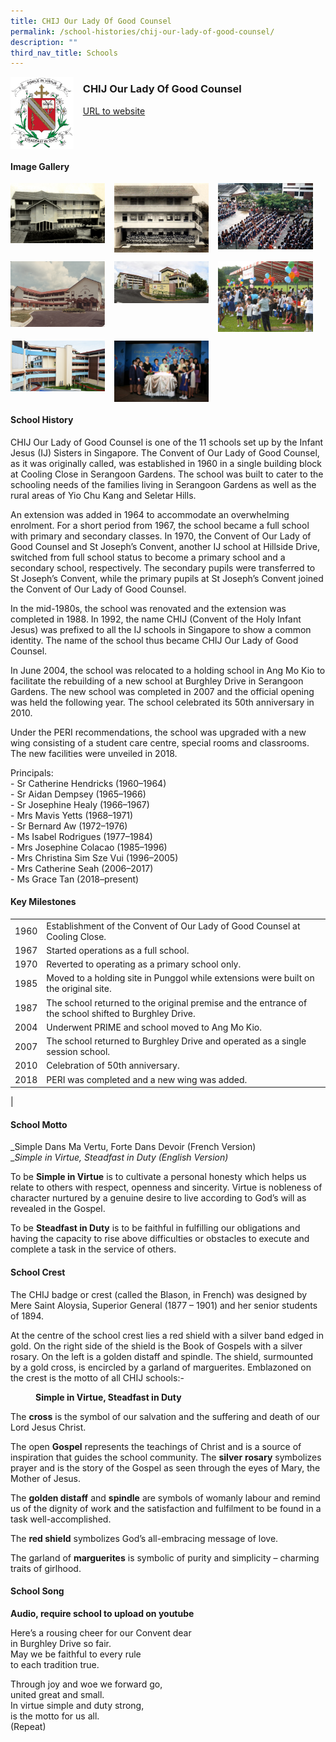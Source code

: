 ```yaml
---
title: CHIJ Our Lady Of Good Counsel
permalink: /school-histories/chij-our-lady-of-good-counsel/
description: ""
third_nav_title: Schools
---
```

<img src="/images/chijlady1.jpg" style="width:20%;margin-right:15px;" align = "left">

### **CHIJ Our Lady Of Good Counsel**
[URL to website](http://chijourladyofgoodcounsel.moe.edu.sg/)

<br clear="left">

#### **Image Gallery**

<p><a href="https://staging.d1yxymztqoj7qn.amplifyapp.com/images/ahmadibrahimpri2.jpg">  
<img src="/images/chijlady2.jpg" style="width:30%;margin-right:15px;" align = "left">
</a></p>

<p><a href="https://staging.d1yxymztqoj7qn.amplifyapp.com/images/ahmadibrahimpri3.jpg">  
<img src="/images/chijlady3.jpg" style="width:30%;margin-right:15px;" align = "left">
</a></p>

<p><a href="https://staging.d1yxymztqoj7qn.amplifyapp.com/images/ahmadibrahimpri4.jpg">  
<img src="/images/chijlady4.jpg" style="width:30%;margin-right:15px;" align = "left">
</a></p>

<br clear="left">

<p><a href="https://staging.d1yxymztqoj7qn.amplifyapp.com/images/ahmadibrahimpri2.jpg">  
<img src="/images/chijlady5.jpg" style="width:30%;margin-right:15px;" align = "left">
</a></p>

<p><a href="https://staging.d1yxymztqoj7qn.amplifyapp.com/images/ahmadibrahimpri3.jpg">  
<img src="/images/chijlady6.jpg" style="width:30%;margin-right:15px;" align = "left">
</a></p>

<p><a href="https://staging.d1yxymztqoj7qn.amplifyapp.com/images/ahmadibrahimpri4.jpg">  
<img src="/images/chijlady7.jpg" style="width:30%;margin-right:15px;" align = "left">
</a></p>

<br clear="left">

<p><a href="https://staging.d1yxymztqoj7qn.amplifyapp.com/images/ahmadibrahimpri3.jpg">  
<img src="/images/chijlady8.jpg" style="width:30%;margin-right:15px;" align = "left">
</a></p>

<p><a href="https://staging.d1yxymztqoj7qn.amplifyapp.com/images/ahmadibrahimpri4.jpg">  
<img src="/images/chijlady9.jpg" style="width:30%;margin-right:15px;" align = "left">
</a></p>

<br clear="left">

#### **School History**
CHIJ Our Lady of Good Counsel is one of the 11 schools set up by the Infant Jesus (IJ) Sisters in Singapore. The Convent of Our Lady of Good Counsel, as it was originally called, was established in 1960 in a single building block at Cooling Close in Serangoon Gardens. The school was built to cater to the schooling needs of the families living in Serangoon Gardens as well as the rural areas of Yio Chu Kang and Seletar Hills.  
  
An extension was added in 1964 to accommodate an overwhelming enrolment. For a short period from 1967, the school became a full school with primary and secondary classes. In 1970, the Convent of Our Lady of Good Counsel and St Joseph’s Convent, another IJ school at Hillside Drive, switched from full school status to become a primary school and a secondary school, respectively. The secondary pupils were transferred to St Joseph’s Convent, while the primary pupils at St Joseph’s Convent joined the Convent of Our Lady of Good Counsel.  
  
In the mid-1980s, the school was renovated and the extension was completed in 1988. In 1992, the name CHIJ (Convent of the Holy Infant Jesus) was prefixed to all the IJ schools in Singapore to show a common identity. The name of the school thus became CHIJ Our Lady of Good Counsel.  
  
In June 2004, the school was relocated to a holding school in Ang Mo Kio to facilitate the rebuilding of a new school at Burghley Drive in Serangoon Gardens. The new school was completed in 2007 and the official opening was held the following year. The school celebrated its 50th anniversary in 2010.  
  
Under the PERI recommendations, the school was upgraded with a new wing consisting of a student care centre, special rooms and classrooms. The new facilities were unveiled in 2018.

Principals:<br>
\- Sr Catherine Hendricks (1960–1964)<br>
\- Sr Aidan Dempsey (1965–1966)<br>
\- Sr Josephine Healy (1966–1967)<br>
\- Mrs Mavis Yetts (1968–1971)<br>
\- Sr Bernard Aw (1972–1976)<br>
\- Ms Isabel Rodrigues (1977–1984)<br>
\- Mrs Josephine Colacao (1985–1996)<br>
\- Mrs Christina Sim Sze Vui (1996–2005)<br>
\- Mrs Catherine Seah (2006–2017)<br>
\- Ms Grace Tan (2018–present)

#### **Key Milestones**

|  |  |
|:---:|---|
| 1960 | Establishment of the Convent of Our Lady of Good Counsel at Cooling Close. |
| 1967 | Started operations as a full school. |
| 1970 | Reverted to operating as a primary school only. |
| 1985 | Moved to a holding site in Punggol while extensions were built on the original site. |
| 1987 | The school returned to the original premise and the entrance of the school shifted to Burghley Drive. |
| 2004 | Underwent PRIME and school moved to Ang Mo Kio. |
| 2007 | The school returned to Burghley Drive and operated as a single session school. |
| 2010 | Celebration of 50th anniversary. |
| 2018 | PERI was completed and a new wing was added. |
|

#### **School Motto**
_Simple Dans Ma Vertu, Forte Dans Devoir (French Version)<br>
__Simple in Virtue, Steadfast in Duty (English Version)_

To be **Simple in Virtue** is to cultivate a personal honesty which helps us relate to others with respect, openness and sincerity. Virtue is nobleness of character nurtured by a genuine desire to live according to God’s will as revealed in the Gospel.

To be **Steadfast in Duty** is to be faithful in fulfilling our obligations and having the capacity to rise above difficulties or obstacles to execute and complete a task in the service of others.

#### **School Crest**
The CHIJ badge or crest (called the Blason, in French) was designed by Mere Saint Aloysia, Superior General (1877 – 1901) and her senior students of 1894.

At the centre of the school crest lies a red shield with a silver band edged in gold. On the right side of the shield is the Book of Gospels with a silver rosary. On the left is a golden distaff and spindle. The shield, surmounted by a gold cross, is encircled by a garland of marguerites. Emblazoned on the crest is the motto of all CHIJ schools:-

<figure><figcaption><strong>  
Simple in Virtue, Steadfast in Duty
</strong></figcaption>  
</figure>

The **cross** is the symbol of our salvation and the suffering and death of our Lord Jesus Christ.

The open **Gospel** represents the teachings of Christ and is a source of inspiration that guides the school community. The **silver** **rosary** symbolizes prayer and is the story of the Gospel as seen through the eyes of Mary, the Mother of Jesus.

The **golden distaff** and **spindle** are symbols of womanly labour and remind us of the dignity of work and the satisfaction and fulfilment to be found in a task well-accomplished.

The **red shield** symbolizes God’s all-embracing message of love.

The garland of **marguerites** is symbolic of purity and simplicity – charming traits of girlhood.

#### **School Song**
**Audio, require school to upload on youtube**

Here’s a rousing cheer for our Convent dear<br>
in Burghley Drive so fair.<br>
May we be faithful to every rule<br>
to each tradition true.

Through joy and woe we forward go,<br>
united great and small.<br>
In virtue simple and duty strong,<br>
is the motto for us all.<br>
(Repeat)
